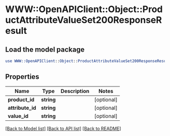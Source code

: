 # WWW::OpenAPIClient::Object::ProductAttributeValueSet200ResponseResult

## Load the model package
```perl
use WWW::OpenAPIClient::Object::ProductAttributeValueSet200ResponseResult;
```

## Properties
Name | Type | Description | Notes
------------ | ------------- | ------------- | -------------
**product_id** | **string** |  | [optional] 
**attribute_id** | **string** |  | [optional] 
**value_id** | **string** |  | [optional] 

[[Back to Model list]](../README.md#documentation-for-models) [[Back to API list]](../README.md#documentation-for-api-endpoints) [[Back to README]](../README.md)


